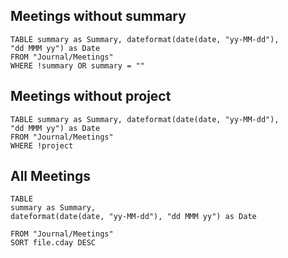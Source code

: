 ## Meetings without summary

```dataview
TABLE summary as Summary, dateformat(date(date, "yy-MM-dd"), "dd MMM yy") as Date 
FROM "Journal/Meetings"
WHERE !summary OR summary = ""
```


## Meetings without project

```dataview
TABLE summary as Summary, dateformat(date(date, "yy-MM-dd"), "dd MMM yy") as Date
FROM "Journal/Meetings"
WHERE !project
```


## All Meetings

```dataview
TABLE 
summary as Summary, 
dateformat(date(date, "yy-MM-dd"), "dd MMM yy") as Date

FROM "Journal/Meetings"
SORT file.cday DESC
```

